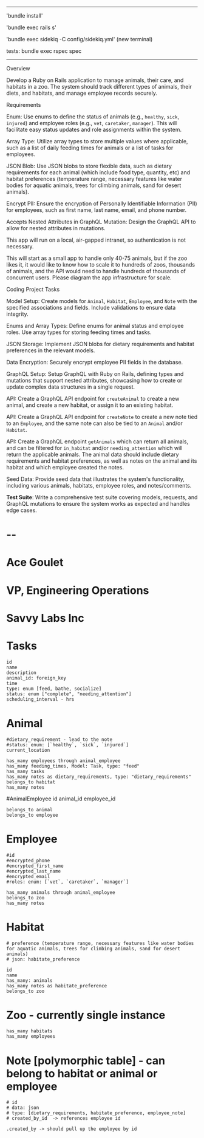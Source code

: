 
--------------
'bundle install'

'bundle exec rails s'

'bundle exec sidekiq -C config/sidekiq.yml' (new terminal)

tests:
bundle exec rspec spec


---------


Overview

Develop a Ruby on Rails application to manage animals, their care, and habitats in a zoo. The system should track different types of animals, their diets, and habitats, and manage employee records securely.


Requirements

Enum: Use enums to define the status of animals (e.g., `healthy`, `sick`, `injured`) and employee roles (e.g., `vet`, `caretaker`, `manager`). This will facilitate easy status updates and role assignments within the system.

Array Type: Utilize array types to store multiple values where applicable, such as a list of daily feeding times for animals or a list of tasks for employees.

JSON Blob: Use JSON blobs to store flexible data, such as dietary requirements for each animal (which include food type, quantity, etc) and habitat preferences (temperature range, necessary features like water bodies for aquatic animals, trees for climbing animals, sand for desert animals).

Encrypt PII: Ensure the encryption of Personally Identifiable Information (PII) for employees, such as first name, last name, email, and phone number. 

Accepts Nested Attributes in GraphQL Mutation: Design the GraphQL API to allow for nested attributes in mutations. 

This app will run on a local, air-gapped intranet, so authentication is not necessary.

This will start as a small app to handle only 40-75 animals, but if the zoo likes it, it would like to know how to scale it to hundreds of zoos, thousands of animals, and the API would need to handle hundreds of thousands of concurrent users. Please diagram the app infrastructure for scale.

Coding Project Tasks

Model Setup: Create models for `Animal`, `Habitat`, `Employee`, and `Note` with the specified associations and fields. Include validations to ensure data integrity.

Enums and Array Types: Define enums for animal status and employee roles. Use array types for storing feeding times and tasks.

JSON Storage: Implement JSON blobs for dietary requirements and habitat preferences in the relevant models.

Data Encryption: Securely encrypt employee PII fields in the database.

GraphQL Setup: Setup GraphQL with Ruby on Rails, defining types and mutations that support nested attributes, showcasing how to create or update complex data structures in a single request.

API: Create a GraphQL API endpoint for `createAnimal` to create a new animal, and create a new habitat, or assign it to an existing habitat. 

API: Create a GraphQL API endpoint for `createNote` to create a new note tied to an `Employee`, and the same note can also be tied to an `Animal` and/or `Habitat`.

API: Create a GraphQL endpoint `getAnimals` which can return all animals, and can be filtered for `in_habitat` and/or `needing_attention` which will return the applicable animals. The animal data should include dietary requirements and habitat preferences, as well as notes on the animal and its habitat and which employee created the notes.

Seed Data: Provide seed data that illustrates the system's functionality, including various animals, habitats, employee roles, and notes/comments.

 **Test Suite**: Write a comprehensive test suite covering models, requests, and GraphQL mutations to ensure the system works as expected and handles edge cases.


# --
# Ace Goulet
# VP, Engineering Operations

# Savvy Labs Inc


# Tasks
    id
    name
    description
    animal_id: foreign_key
    time
    type: enum [feed, bathe, socialize]
    status: enum ["complete", "needing_attention"]
    scheduling_interval - hrs 

# Animal
    #dietary_requirement - lead to the note
    #status: enum: [`healthy`, `sick`, `injured`]
    current_location

    has_many employees through animal_employee
    has_many feeding_times, Model: Task, type: "feed"
    has_many tasks
    has_many notes as dietary_requirements, type: "dietary_requirements"
    belongs_to habitat
    has_many notes



#AnimalEmployee
    id
    animal_id
    employee_id

    belongs_to animal
    belongs_to employee

# Employee
    #id
    #encrypted_phone
    #encrypted_first_name
    #encrypted_last_name
    #encrypted_email
    #roles: enum: [`vet`, `caretaker`, `manager`]

    has_many animals through animal_employee
    belongs_to zoo
    has_many notes


# Habitat
    # preference (temperature range, necessary features like water bodies for aquatic animals, trees for climbing animals, sand for desert animals)
    # json: habitate_preference 

    id
    name
    has_many: animals
    has_many notes as habitate_preference
    belongs_to zoo
    

# Zoo - currently single instance
    has_many habitats
    has_many employees

# Note [polymorphic table] - can belong to habitat or animal or employee
    # id
    # data: json
    # type: [dietary_requirements, habitate_preference, employee_note]
    # created_by_id  -> references employee id

    .created_by -> should pull up the employee by id
    
